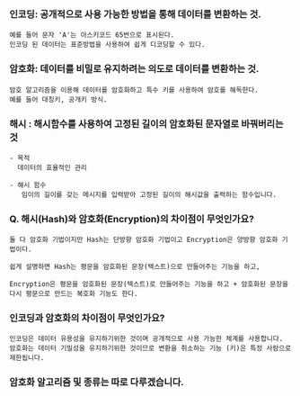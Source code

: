 ### 인코딩: 공개적으로 사용 가능한 방법을 통해 데이터를 변환하는 것.

```
예를 들어 문자 'A'는 아스키코드 65번으로 표시된다. 
인코딩 된 데이터는 표준방법을 사용하여 쉽게 디코딩할 수 있다.
```

### 암호화: 데이터를 비밀로 유지하려는 의도로 데이터를 변환하는 것. 
```
암호 알고리즘을 이용해 데이터를 암호화하고 특수 키를 사용하여 암호를 해독한다. 
예를 들어 대칭키, 공개키 방식.
```

### 해시 : 해시함수를 사용하여 고정된 길이의 암호화된 문자열로 바꿔버리는 것
```
- 목적
  데이터의 효율적인 관리
  
- 해시 함수 
   임이의 길이를 갖는 메시지를 입력받아 고정된 길이의 해시값을 출력하는 함수입니다. 
```

###  Q. 해시(Hash)와 암호화(Encryption)의 차이점이 무엇인가요?

```
둘 다 암호화 기법이지만 Hash는 단방향 암호화 기법이고 Encryption은 양방향 암호화 기법이다.

쉽게 설명하면 Hash는 평문을 암호화된 문장(텍스트)으로 만들어주는 기능을 하고,

Encryption은 평문을 암호화된 문장(텍스트)로 만들어주는 기능을 하고 + 암호화된 문장을 다시 평문으로 만드는 복호화 기능도 한다.
```

### 인코딩과 암호화의 차이점이 무엇인가요?

```
인코딩은 데이터 유용성을 유지하기위한 것이며 공개적으로 사용 가능한 체계를 사용합니다.
암호화는 데이터 기밀성을 유지하기위한 것이므로 변환을 취소하는 기능 (키)은 특정 사람으로 제한됩니다.
```

### 암호화 알고리즘 및 종류는 따로 다루겠습니다. 

